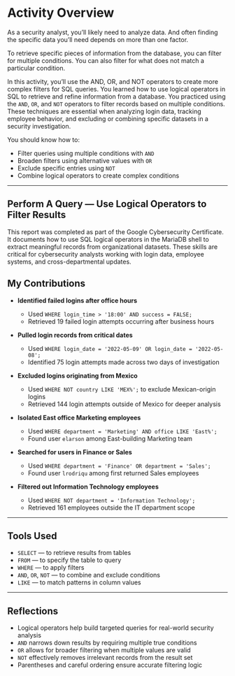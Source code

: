 # Activity Overview
As a security analyst, you’ll likely need to analyze data. And often finding the specific data you’ll need depends on more than one factor.

To retrieve specific pieces of information from the database, you can filter for multiple conditions. You can also filter for what does not match a particular condition.

In this activity, you’ll use the AND, OR, and NOT operators to create more complex filters for SQL queries.
You learned how to use logical operators in SQL to retrieve and refine information from a database. You practiced using the `AND`, `OR`, and `NOT` operators to filter records based on multiple conditions. These techniques are essential when analyzing login data, tracking employee behavior, and excluding or combining specific datasets in a security investigation.

You should know how to:
- Filter queries using multiple conditions with `AND`
- Broaden filters using alternative values with `OR`
- Exclude specific entries using `NOT`
- Combine logical operators to create complex conditions

---

## Perform A Query — Use Logical Operators to Filter Results

This report was completed as part of the Google Cybersecurity Certificate. It documents how to use SQL logical operators in the MariaDB shell to extract meaningful records from organizational datasets. These skills are critical for cybersecurity analysts working with login data, employee systems, and cross-departmental updates.

## My Contributions

- **Identified failed logins after office hours**  
  - Used `WHERE login_time > '18:00' AND success = FALSE;`  
  - Retrieved 19 failed login attempts occurring after business hours

- **Pulled login records from critical dates**  
  - Used `WHERE login_date = '2022-05-09' OR login_date = '2022-05-08';`  
  - Identified 75 login attempts made across two days of investigation

- **Excluded logins originating from Mexico**  
  - Used `WHERE NOT country LIKE 'MEX%';` to exclude Mexican-origin logins  
  - Retrieved 144 login attempts outside of Mexico for deeper analysis

- **Isolated East office Marketing employees**  
  - Used `WHERE department = 'Marketing' AND office LIKE 'East%';`  
  - Found user `elarson` among East-building Marketing team

- **Searched for users in Finance or Sales**  
  - Used `WHERE department = 'Finance' OR department = 'Sales';`  
  - Found user `lrodriqu` among first returned Sales employees

- **Filtered out Information Technology employees**  
  - Used `WHERE NOT department = 'Information Technology';`  
  - Retrieved 161 employees outside the IT department scope

---

## Tools Used

- `SELECT` — to retrieve results from tables  
- `FROM` — to specify the table to query  
- `WHERE` — to apply filters  
- `AND`, `OR`, `NOT` — to combine and exclude conditions  
- `LIKE` — to match patterns in column values

---

## Reflections

- Logical operators help build targeted queries for real-world security analysis  
- `AND` narrows down results by requiring multiple true conditions  
- `OR` allows for broader filtering when multiple values are valid  
- `NOT` effectively removes irrelevant records from the result set  
- Parentheses and careful ordering ensure accurate filtering logic
